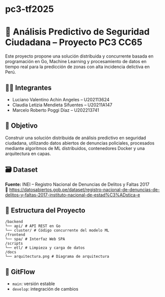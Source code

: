 # pc3-tf2025
# 🧠 Análisis Predictivo de Seguridad Ciudadana – Proyecto PC3 CC65

Este proyecto propone una solución distribuida y concurrente basada en programación en Go, Machine Learning y procesamiento de datos en tiempo real para la predicción de zonas con alta incidencia delictiva en Perú.

## 👨‍💻 Integrantes
- Luciano Valentino Achin Angeles – U202113624
- Claudia Letizia Mendieta Sifuentes – U20211A147
- Marcelo Roberto Poggi Díaz – U202213741

## 📌 Objetivo
Construir una solución distribuida de análisis predictivo en seguridad ciudadana, utilizando datos abiertos de denuncias policiales, procesados mediante algoritmos de ML distribuidos, contenedores Docker y una arquitectura en capas.

## 🗃 Dataset
**Fuente:** INEI – Registro Nacional de Denuncias de Delitos y Faltas 2017  
🔗 https://datosabiertos.gob.pe/dataset/registro-nacional-de-denuncias-de-delitos-y-faltas-2017-instituto-nacional-de-estad%C3%ADstica-e

## 📂 Estructura del Proyecto
```
/backend
└── api/ # API REST en Go
└── cluster/ # Código concurrente del modelo ML
/frontend
└── spa/ # Interfaz Web SPA
/scripts
└── etl/ # Limpieza y carga de datos
/docs
└── arquitectura.png # Diagrama de arquitectura
```

## 🔧 GitFlow
- `main`: versión estable
- `develop`: integración de cambios
